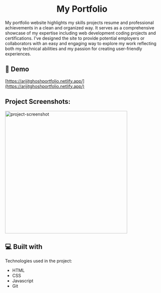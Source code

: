 <h1 align="center" id="title">My Portfolio</h1>

<p id="description">My portfolio website highlights my skills projects resume and professional achievements in a clean and organized way. It serves as a comprehensive showcase of my expertise including web development coding projects and certifications. I've designed the site to provide potential employers or collaborators with an easy and engaging way to explore my work reflecting both my technical abilities and my passion for creating user-friendly experiences.</p>

<h2>🚀 Demo</h2>

[https://arijitghoshportfolio.netlify.app/](https://arijitghoshportfolio.netlify.app/)

<h2>Project Screenshots:</h2>

<img src="https://github.com/user-attachments/assets/8f3f7c54-798e-449c-928d-a403cda7db59" alt="project-screenshot" width="400" height="400/">

  
  
<h2>💻 Built with</h2>

Technologies used in the project:

*   HTML
*   CSS
*   Javascript
*   Git
